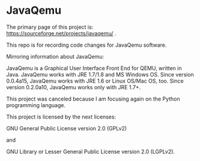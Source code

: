 # JavaQemu

The primary page of this project is:
https://sourceforge.net/projects/javaqemu/
.

This repo is for recording code changes for JavaQemu software.

Mirroring information about JavaQemu:

JavaQemu is a Graphical User Interface Front End for QEMU, written in Java.
JavaQemu works with JRE 1.7/1.8 and MS Windows OS.
Since version 0.0.4a15, JavaQemu works with JRE 1.6 or Linux OS/Mac OS, too.
Since version 0.2.0a10, JavaQemu works only with JRE 1.7+.

This project was canceled because I am focusing again on the Python programming language.

This project is licensed by the next licenses:

GNU General Public License version 2.0 (GPLv2)

and

GNU Library or Lesser General Public License version 2.0 (LGPLv2).
